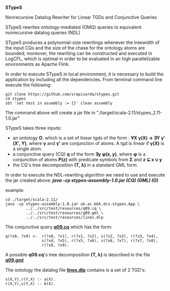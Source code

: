 **STypeS** 

Nonrecursive Datalog Rewriter for Linear TGDs and
Conjunctive Queries

STypeS rewrites ontology-mediated (OMQ) queries to equivalent
nonrecursive datalog queries (NDL) 

STypeS produces a polynomial-size rewritings whenever
the treewidth of the input CQs and the size of the chase
for the ontology atoms are bounded; moreover, the rewriting can be
constructed and executed in LogCFL, which is optimal in order 
to be evaluated in an high parallelizable environments as Apache Flink.

In order to execute  STypeS in local environment, 
it is necessary to build the application by including all the 
dependencies. 
From terminal command line execute the following:

```
git clone https://github.com/srapisarda/stypes.git
cd stypes
sbt 'set test in assembly := {}' clean assembly 
```

The command  above  will create a jar file in "./target/scala-2.11/stypes_2.11-1.0.jar"

STypeS takes three inputs:
* an ontology **O**, which is a set of linear tgds of the form :
**∀X γ(X) → ∃Y γ′(X′, Y)**, where **γ** and **γ′** are conjunction of atoms.  A tgd is linear if **γ(X)** is a single atom.
* a conjunctive query (CQ) **q**  of the form **∃y φ(x, y)**, where **φ** is a conjunction of atoms **P(z)** 
with predicate symbols from **Σ** and **z ⊆ x ∪ y**
* the CQ's tree decomposition **(T, λ)** in a standard GML form. 


In order to execute the NDL-rewriting algorithm we need to use and execute 
the jar created above:  ***java -cp stypes-assembly-1.0.jar (CQ) (GML) (O)***

example:
```
cd ./target/scala-2.11/
java -cp stypes-assembly-1.0.jar uk.ac.bbk.dcs.stypes.App \
         ../../src/test/resources/q09.cq \
         ../../src/test/resources/q09.gml \
         ../../src/test/resources/lines.dlp

```

The conjunctive query [**q09.cq**](https://github.com/srapisarda/stypes/blob/master/src/test/resources/q09.cq)  which  has the form:
```
q(?x0, ?x9) <-  r(?x0, ?x1), r(?x1, ?x2), s(?x2, ?x3), r(?x3, ?x4), 
                s(?x4, ?x5), r(?x5, ?x6), s(?x6, ?x7), r(?x7, ?x8), 
                r(?x8, ?x9).
```

A possible **q09.cq**'s tree decomposition **(T, λ)**  is described in the file [**q09.gml**](https://github.com/srapisarda/stypes/blob/master/src/test/resources/q09.gml)

The ontology the datalog file [**lines.dlp**](https://github.com/srapisarda/stypes/blob/master/src/test/resources/lines.dlp)  contains is a set of 2 TGD's:
```
s(X,Y),r(Y,X) :- a(X).
r(X,Y),s(Y,X) :- b(X).
```
